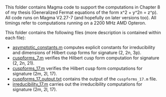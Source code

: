 This folder contains Magma code to support the computations in Chapter 8 of my thesis (Generalized Fermat equations of the form x^2 + y^2n = z^p). All code runs on Magma V2.27-7 (and hopefully on later versions too). All timings refer to computations running on a 2200 MHz AMD Opteron.

This folder contains the following files (more description is contained within each file):

- [asymptotic_constants.m](asymptotic_constants.m) computes explicit constants for irreducibility and dimensions of Hilbert cusp forms for signature (2, 2n, 3p).
- [cuspforms_7.m](cuspforms_7.m) verifies the Hilbert cusp form computation for signature (2, 2n, 21).
- [cuspforms_17.m](cuspforms_17.m) verifies the Hilbert cusp form computations for signature (2m, 2l, 17).
- [cuspforms_17_output.txt](cuspforms_17_output.txt) contains the output of the `cuspforms_17.m` file.
- [irreducibility_17.m](irreducibility_17.m) carries out the irreducibility computations for signature (2m, 2l, 17).
